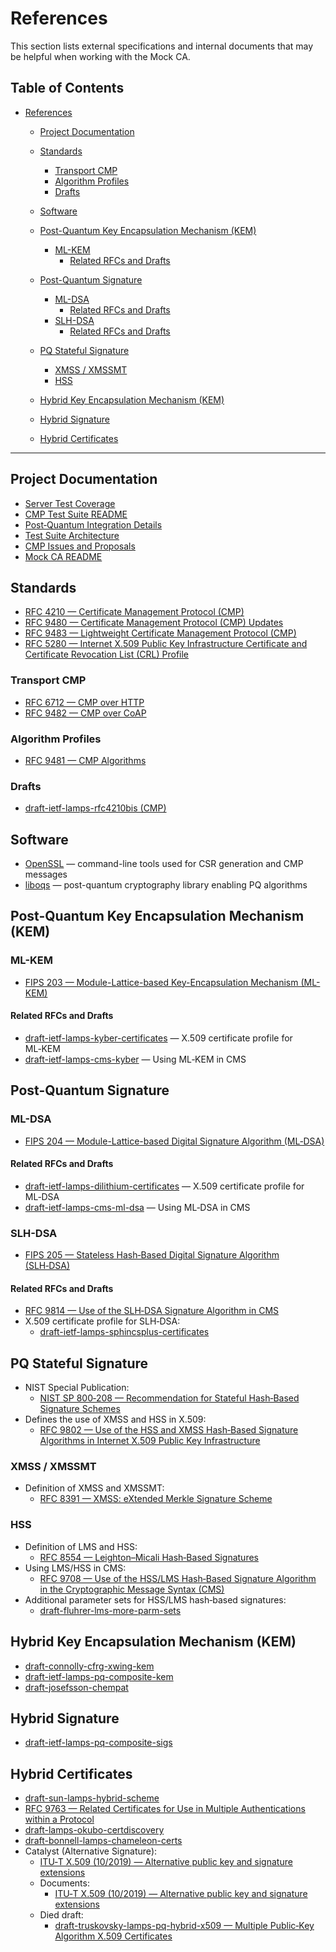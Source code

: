# References

<!--
SPDX-FileCopyrightText: Copyright 2025 Siemens AG

SPDX-License-Identifier: Apache-2.0
-->

This section lists external specifications and internal documents that may be helpful
when working with the Mock CA.

## Table of Contents

- [References](#references)
  - [Project Documentation](#project-documentation)
  - [Standards](#standards)
    - [Transport CMP](#transport-cmp)
    - [Algorithm Profiles](#algorithm-profiles)
    - [Drafts](#drafts)
  - [Software](#software)

  - [Post-Quantum Key Encapsulation Mechanism (KEM)](#post-quantum-key-encapsulation-mechanism-kem)
    - [ML-KEM](#ml-kem)
      - [Related RFCs and Drafts](#related-rfcs-and-drafts)
  - [Post-Quantum Signature](#post-quantum-signature)
    - [ML-DSA](#ml-dsa)
      - [Related RFCs and Drafts](#related-rfcs-and-drafts-1)
    - [SLH-DSA](#slh-dsa)
      - [Related RFCs and Drafts](#related-rfcs-and-drafts-2)
  - [PQ Stateful Signature](#pq-stateful-signature)
    - [XMSS / XMSSMT](#xmss--xmssmt)
    - [HSS](#hss)
  - [Hybrid Key Encapsulation Mechanism (KEM)](#hybrid-key-encapsulation-mechanism-kem)
  - [Hybrid Signature](#hybrid-signature)
  - [Hybrid Certificates](#hybrid-certificates)

---

## Project Documentation

- [Server Test Coverage](./SERVER_TEST_COVERAGE.md)
- [CMP Test Suite README](./readme.md)
- [Post‑Quantum Integration Details](./about_pq.md)
- [Test Suite Architecture](./about_suite.md)
- [CMP Issues and Proposals](./cmp_issues_and_proposals.md)
- [Mock CA README](./MockCA_readme.md)

## Standards

- [RFC 4210 — Certificate Management Protocol (CMP)](https://datatracker.ietf.org/doc/rfc4210/)
- [RFC 9480 — Certificate Management Protocol (CMP) Updates](https://datatracker.ietf.org/doc/rfc9480/)
- [RFC 9483 — Lightweight Certificate Management Protocol (CMP)](https://datatracker.ietf.org/doc/rfc9483/)
- [RFC 5280 — Internet X.509 Public Key Infrastructure Certificate and Certificate Revocation List (CRL) Profile](https://datatracker.ietf.org/doc/rfc5280/)

### Transport CMP

- [RFC 6712 — CMP over HTTP](https://datatracker.ietf.org/doc/rfc6712/)
- [RFC 9482 — CMP over CoAP](https://datatracker.ietf.org/doc/rfc9482/)

### Algorithm Profiles

- [RFC 9481 — CMP Algorithms](https://datatracker.ietf.org/doc/rfc9481/)

### Drafts

- [draft-ietf-lamps-rfc4210bis (CMP)](https://datatracker.ietf.org/doc/draft-ietf-lamps-rfc4210bis/)

## Software

- [OpenSSL](https://www.openssl.org/docs/) — command-line tools used for CSR generation and CMP messages
- [liboqs](https://github.com/open-quantum-safe/liboqs) — post-quantum cryptography library enabling PQ algorithms

## Post-Quantum Key Encapsulation Mechanism (KEM)

### ML-KEM

- [FIPS 203 — Module-Lattice-based Key-Encapsulation Mechanism (ML-KEM)](https://doi.org/10.6028/NIST.FIPS.203)

#### Related RFCs and Drafts

- [draft-ietf-lamps-kyber-certificates](https://datatracker.ietf.org/doc/draft-ietf-lamps-kyber-certificates/) — X.509 certificate profile for ML‑KEM
- [draft-ietf-lamps-cms-kyber](https://datatracker.ietf.org/doc/draft-ietf-lamps-cms-kyber/) — Using ML‑KEM in CMS

## Post-Quantum Signature

### ML-DSA

- [FIPS 204 — Module-Lattice-based Digital Signature Algorithm (ML‑DSA)](https://doi.org/10.6028/NIST.FIPS.204)

#### Related RFCs and Drafts

- [draft-ietf-lamps-dilithium-certificates](https://datatracker.ietf.org/doc/draft-ietf-lamps-dilithium-certificates/) — X.509 certificate profile for ML‑DSA
- [draft-ietf-lamps-cms-ml-dsa](https://datatracker.ietf.org/doc/draft-ietf-lamps-cms-ml-dsa/) — Using ML‑DSA in CMS

### SLH-DSA

- [FIPS 205 — Stateless Hash‑Based Digital Signature Algorithm (SLH‑DSA)](https://doi.org/10.6028/NIST.FIPS.205)

#### Related RFCs and Drafts

- [RFC 9814 — Use of the SLH‑DSA Signature Algorithm in CMS](https://datatracker.ietf.org/doc/rfc9814/)
- X.509 certificate profile for SLH‑DSA:
  - [draft-ietf-lamps-sphincsplus-certificates](https://datatracker.ietf.org/doc/draft-ietf-lamps-sphincsplus-certificates/)

## PQ Stateful Signature

- NIST Special Publication:
  - [NIST SP 800‑208 — Recommendation for Stateful Hash‑Based Signature Schemes](https://doi.org/10.6028/NIST.SP.800-208)
- Defines the use of XMSS and HSS in X.509:
  - [RFC 9802 — Use of the HSS and XMSS Hash‑Based Signature Algorithms in Internet X.509 Public Key Infrastructure](https://datatracker.ietf.org/doc/rfc9802/)

### XMSS / XMSSMT

- Definition of XMSS and XMSSMT:
  - [RFC 8391 — XMSS: eXtended Merkle Signature Scheme](https://datatracker.ietf.org/doc/rfc8391/)

### HSS

- Definition of LMS and HSS:
  - [RFC 8554 — Leighton–Micali Hash‑Based Signatures](https://datatracker.ietf.org/doc/rfc8554/)
- Using LMS/HSS in CMS:
  - [RFC 9708 — Use of the HSS/LMS Hash‑Based Signature Algorithm in the Cryptographic Message Syntax (CMS)](https://datatracker.ietf.org/doc/rfc9708/)
- Additional parameter sets for HSS/LMS hash‑based signatures:
  - [draft-fluhrer-lms-more-parm-sets](https://datatracker.ietf.org/doc/draft-fluhrer-lms-more-parm-sets/)

## Hybrid Key Encapsulation Mechanism (KEM)

- [draft-connolly-cfrg-xwing-kem](https://datatracker.ietf.org/doc/draft-connolly-cfrg-xwing-kem/)
- [draft-ietf-lamps-pq-composite-kem](https://datatracker.ietf.org/doc/draft-ietf-lamps-pq-composite-kem/)
- [draft-josefsson-chempat](https://datatracker.ietf.org/doc/draft-josefsson-chempat/)

## Hybrid Signature

- [draft-ietf-lamps-pq-composite-sigs](https://datatracker.ietf.org/doc/draft-ietf-lamps-pq-composite-sigs/)

## Hybrid Certificates

- [draft-sun-lamps-hybrid-scheme](https://datatracker.ietf.org/doc/draft-sun-lamps-hybrid-scheme/)
- [RFC 9763 — Related Certificates for Use in Multiple Authentications within a Protocol](https://datatracker.ietf.org/doc/rfc9763/)
- [draft-lamps-okubo-certdiscovery](https://datatracker.ietf.org/doc/draft-lamps-okubo-certdiscovery/)
- [draft-bonnell-lamps-chameleon-certs](https://datatracker.ietf.org/doc/draft-bonnell-lamps-chameleon-certs/)
- Catalyst (Alternative Signature):
  - [ITU‑T X.509 (10/2019) — Alternative public key and signature extensions](https://www.itu.int/ITU-T/formal-language/itu-t/x/x509/2019/CertificateExtensions.html)
  - Documents:
    - [ITU‑T X.509 (10/2019) — Alternative public key and signature extensions]( https://www.itu.int/ITU-T/recommendations/rec.aspx?id=14033)
  - Died draft:
    - [draft-truskovsky-lamps-pq-hybrid-x509 — Multiple Public‑Key Algorithm X.509 Certificates](https://datatracker.ietf.org/doc/draft-truskovsky-lamps-pq-hybrid-x509/)
